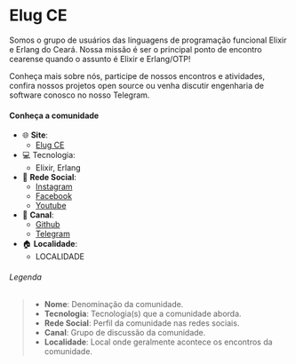# Elug CE

Somos o grupo de usuários das linguagens de programação funcional Elixir e Erlang do Ceará. Nossa missão é ser o principal ponto de encontro cearense quando o assunto é Elixir e Erlang/OTP!

Conheça mais sobre nós, participe de nossos encontros e atividades, confira nossos projetos open source ou venha discutir engenharia de software conosco no nosso Telegram.


#### Conheça a comunidade                
+ :globe_with_meridians: **Site**:
    + [Elug CE](https://elug-ce.github.io/)
+ :computer: Tecnologia:
    + Elixir, Erlang
+ :busts_in_silhouette: **Rede Social**:
    + [Instagram](https://www.instagram.com/elug_ce/)
    + [Facebook](https://www.facebook.com/elugce)
    + [Youtube](https://www.youtube.com/channel/COMUNIDADE)
+ :speech_balloon: **Canal**:
    + [Github](https://github.com/elug-ce)
    + [Telegram](https://t.me/elug_ce)
+ :house: **Localidade**:
    + LOCALIDADE
    


###### Legenda
> * **Nome**:  Denominação da comunidade.
> * **Tecnologia**: Tecnologia(s) que a comunidade aborda.
> * **Rede Social**: Perfil da comunidade nas redes sociais.
> * **Canal**: Grupo de discussão da comunidade.
> * **Localidade**: Local onde geralmente acontece os encontros da comunidade.
